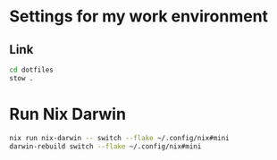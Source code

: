 # Settings for my work environment

## Link
```sh
cd dotfiles
stow .
```

# Run Nix Darwin

```sh
nix run nix-darwin -- switch --flake ~/.config/nix#mini
darwin-rebuild switch --flake ~/.config/nix#mini
```


